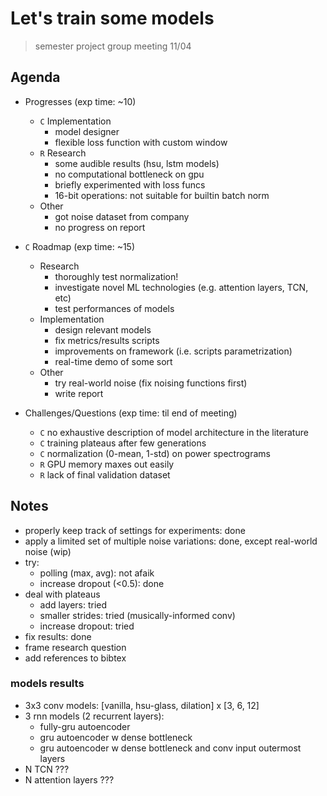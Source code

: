 # Let's train some models
> semester project group meeting 11/04

## Agenda
- Progresses (exp time: ~10)
  - `C` Implementation
    - model designer
    - flexible loss function with custom window
  - `R` Research
    - some audible results (hsu, lstm models)
    - no computational bottleneck on gpu
    - briefly experimented with loss funcs
    - 16-bit operations: not suitable for builtin batch norm
  - Other
    - got noise dataset from company
    - no progress on report

- `C` Roadmap (exp time: ~15)
  - Research
    - thoroughly test normalization!
    - investigate novel ML technologies (e.g. attention layers, TCN, etc)
    - test performances of models
  - Implementation
    - design relevant models
    - fix metrics/results scripts
    - improvements on framework (i.e. scripts parametrization)
    - real-time demo of some sort
  - Other
    - try real-world noise (fix noising functions first)
    - write report

- Challenges/Questions (exp time: til end of meeting)
  - `C` no exhaustive description of model architecture in the literature
  - `C` training plateaus after few generations
  - `C` normalization (0-mean, 1-std) on power spectrograms
  - `R` GPU memory maxes out easily
  - `R` lack of final validation dataset

## Notes
- properly keep track of settings for experiments: done
- apply a limited set of multiple noise variations: done, except real-world noise (wip)
- try:
  - polling (max, avg): not afaik
  - increase dropout (<0.5): done
- deal with plateaus
  - add layers: tried
  - smaller strides: tried (musically-informed conv)
  - increase dropout: tried
- fix results: done
- frame research question
- add references to bibtex


### models results
- 3x3 conv models: [vanilla, hsu-glass, dilation] x [3, 6, 12]
- 3 rnn models (2 recurrent layers):
  - fully-gru autoencoder
  - gru autoencoder w dense bottleneck
  - gru autoencoder w dense bottleneck and conv input outermost layers
- N TCN ???
- N attention layers ???